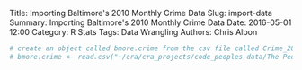Title: Importing Baltimore's 2010 Monthly Crime Data
Slug: import-data
Summary: Importing Baltimore's 2010 Monthly Crime Data
Date: 2016-05-01 12:00
Category: R Stats
Tags: Data Wrangling
Authors: Chris Albon




```R
# create an object called bmore.crime from the csv file called Crime_2010_Count_By_District.csv
# bmore.crime <- read.csv("~/cra/cra_projects/code_peoples-data/The People's Data/data_files/Crime_2010_Count_By_District.csv")
```
